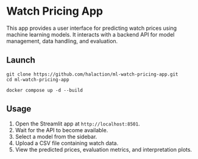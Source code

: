 # Watch Pricing App

This app provides a user interface for predicting watch prices using machine learning models. It interacts with a backend API for model management, data handling, and evaluation.

## Launch

```{shell}
git clone https://github.com/halaction/ml-watch-pricing-app.git
cd ml-watch-pricing-app

docker compose up -d --build
```

## Usage

1. Open the Streamlit app at `http://localhost:8501`.
2. Wait for the API to become available.
3. Select a model from the sidebar.
4. Upload a CSV file containing watch data.
5. View the predicted prices, evaluation metrics, and interpretation plots.
